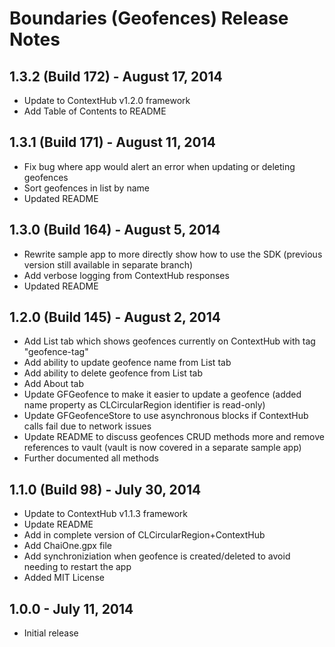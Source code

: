 # Boundaries (Geofences) Release Notes

## 1.3.2 (Build 172) - August 17, 2014
- Update to ContextHub v1.2.0 framework
- Add Table of Contents to README

## 1.3.1 (Build 171) - August 11, 2014
- Fix bug where app would alert an error when updating or deleting geofences
- Sort geofences in list by name
- Updated README

## 1.3.0 (Build 164) - August 5, 2014
- Rewrite sample app to more directly show how to use the SDK (previous version still available in separate branch)
- Add verbose logging from ContextHub responses
- Updated README

## 1.2.0 (Build 145) - August 2, 2014
- Add List tab which shows geofences currently on ContextHub with tag "geofence-tag"
- Add ability to update geofence name from List tab
- Add ability to delete geofence from List tab
- Add About tab
- Update GFGeofence to make it easier to update a geofence (added name property as CLCircularRegion identifier is read-only)
- Update GFGeofenceStore to use asynchronous blocks if ContextHub calls fail due to network issues
- Update README to discuss geofences CRUD methods more and remove references to vault (vault is now covered in a separate sample app)
- Further documented all methods

## 1.1.0 (Build 98) - July 30, 2014
- Update to ContextHub v1.1.3 framework
- Update README
- Add in complete version of CLCircularRegion+ContextHub
- Add ChaiOne.gpx file
- Add synchroniziation when geofence is created/deleted to avoid needing to restart the app
- Added MIT License

## 1.0.0 - July 11, 2014
- Initial release